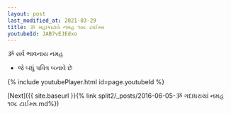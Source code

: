 ```yaml
---
layout: post
last_modified_at: 2021-03-29
title: ૐ મહાક્રાટાવે નમહ ૧૦૮ ટાઈમ્સ
youtubeId: JAB7vEJEdxo
---
```

 
 
 ૐ સર્વ ભાવનાય નમહ  
 
 -  જે બધું પવિત્ર બનાવે છે 
 
  
 
  
 
 
 
 
 
 


{% include youtubePlayer.html id=page.youtubeId %}
 
[Next]({{ site.baseurl }}{% link  split2/_posts/2016-06-05-ૐ ગદાધરાયાં નમહ ૧૦૮ ટાઈમ્સ.md%})
 

